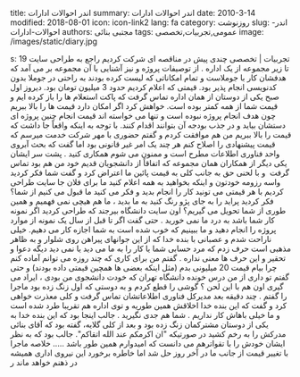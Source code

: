 title: اندر احوالات ادارات
summary: اندر احوالات ادارات
date: 2010-3-14
modified: 2018-08-01
icon:  icon-link2
lang: fa
category: روزنوشت
slug: اندر-احوالات-ادارات
authors: مجتبی بنائی
tags: عمومی,تجربیات,تخصصی
image: /images/static/diary.jpg

s: تجربیات | تخصصی چندی پیش در مناقصه ای شرکت کردیم راجع به طراحی سایت 19 تا زیر مجموعه از یک اداره . از توصیفات پروژه و نیز آشنایی با آن مجموعه بر می آمد که هدفشان کار با جوملاست و تمام امکاناتی که لیست کرده بودند به راحتی در جوملا بدون کدنویسی انجام پذیر بود. قیمتی که اعلام کردیم حدود 3 میلیون تومان بود.  دیروز اول صبح یکی از دوستان از همان اداره تماس گرفت که پاکت استعلام ها را باز کرده ایم و قیمت شما از همه کمتر بوده است. خواهش کرد اگر امکان دارد قیمت ها را بالا ببریم چون هدف انجام پروژه نبوده است و تنها می خواسته اند قیمت انجام چنین پروژه ای دستشان بیاید و در جذب بودجه آن بتوانند اقدام کنند. با توجه به اینکه واقعاً جا داشت که قیمت را بالا ببریم من هم موافقت کردم و گفتم حضوری با مهر شرکت خدمت میرسم که قیمت پیشنهادی را اصلاح کنم هر چند یک امر غیر قانونی بود اما گفت که بحث آبروی واحد فناوری اطلاعات مطرح است و ممنون می شوم همکاری کنید .  پشت سر ایشان یکی دیگر از همکاران همان مجموعه که اتفاقاً از دانشجویان قدیم خود من هم بود تماس گرفت  و با لحنی حق به جانب کلی به قیمت پائین ما اعتراض کرد و گفت شما فکر کردید واسه رزومه خودتون و اینکه بخواهید به همه اعلام کنید ما برای فلان جا سایت طراحی کردیم با هر قیمتی می تونید کار را انجام بدید و فکر می کنید ما قبول می کنیم از شما؟ فکر کردید پراید را به جای پژو رنگ کنید به ما بدید ، ما هم هیچی نمی فهمیم و همین طوری از شما تحویل می گیریم؟ اون سایت دانشگاه بیرجند که طراحی کردید اگر نمونه کار شما باشد به درد ما نمی خورید .  حتی گفت اگر تا قبل از سال یک نمونه از موارد پروژه را انجام دهید و ما ببینیم که خوب شده است به شما اجازه کار می دهیم.  خیلی ناراحت شدم و عصبانی با بنده خدا که از این جوانهای پیراهن روی شلوار و به ظاهر مذهبی است حرف زدم که مرد حسابی شما یا کار را به ما می دید یا نمی دید دیگه دعوا و تحقیر و این حرف ها معنی نداره . گفتم من برای کاری که چند روزه می توانم آماده کنم چرا بیام قیمت 20 میلیونی بدم (مثل اینکه بعضی ها همچین قیمتی داده بودند) و حتی گفتم تو داری از من درس خونده دانشگاه تهران که خودت دانشجوی من بودی ، ایراد می گیری اون هم با این لحن ؟  گوشی را قطع کردم و به دوستی که اول زنگ زده بود ماجرا را گفتم . چند دقیقه بعد مدیرکل فناوری اطلاعاتشان تماس گرفت و کلی معذرت خواهی کرد و گفت که این بنده خدا اخلاقش همین طوریه و توی اداره هم تقریبا طرد شده است و ما خیلی باهاش کار نداریم . شما هم جدی نگیرید .  جالب اینجا بود که این بنده خدا به یکی از دوستان مشترکمان زنگ زده بود و بعد از کلی گلایه، گفته بود که آقای بنائی مدرکش را به رخم کشید در صورتیکه "ان اکرمکم عند الله اتقاکم". جالب بود که به نظر ایشان خودش را با تقواترهم می دانست که امیدوارم همین طور باشد .....  خلاصه ماجرا با تغییر قیمت از جانب ما در آخر روز حل شد اما خاطره برخورد این نیروی اداری همیشه در ذهنم خواهد ماند  ر